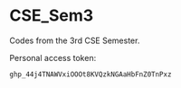 # CSE_Sem3
Codes from the 3rd CSE Semester.


Personal access token:
```bash
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
```
